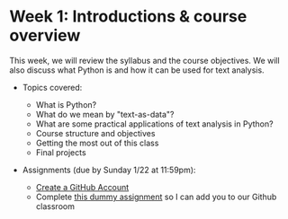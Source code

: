 # Week 1: Introductions &amp; course overview

This week, we will review the syllabus and the course objectives. We will also discuss what Python is and how it can be used for text analysis. 

- Topics covered:
    - What is Python?
    - What do we mean by "text-as-data"?
    - What are some practical applications of text analysis in Python?
    - Course structure and objectives
    - Getting the most out of this class
    - Final projects

- Assignments (due by Sunday 1/22 at 11:59pm):
    - [Create a GitHub Account](https://www.wikihow.com/Create-an-Account-on-GitHub)
    - Complete [this dummy assignment](https://classroom.github.com/a/SMOm5AdG) so I can add you to our Github classroom
